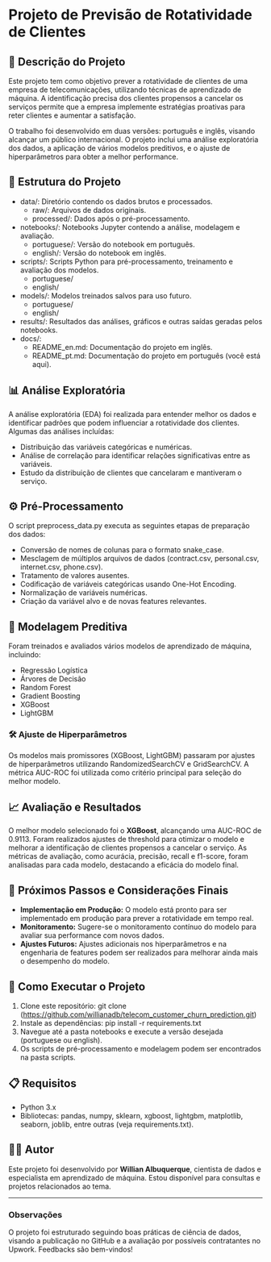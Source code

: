 # Projeto de Previsão de Rotatividade de Clientes

## 📄 Descrição do Projeto
Este projeto tem como objetivo prever a rotatividade de clientes de uma empresa de telecomunicações, utilizando técnicas de aprendizado de máquina. A identificação precisa dos clientes propensos a cancelar os serviços permite que a empresa implemente estratégias proativas para reter clientes e aumentar a satisfação.

O trabalho foi desenvolvido em duas versões: português e inglês, visando alcançar um público internacional. O projeto inclui uma análise exploratória dos dados, a aplicação de vários modelos preditivos, e o ajuste de hiperparâmetros para obter a melhor performance.

## 📂 Estrutura do Projeto
- data/: Diretório contendo os dados brutos e processados.
  - raw/: Arquivos de dados originais.
  - processed/: Dados após o pré-processamento.
- notebooks/: Notebooks Jupyter contendo a análise, modelagem e avaliação.
  - portuguese/: Versão do notebook em português.
  - english/: Versão do notebook em inglês.
- scripts/: Scripts Python para pré-processamento, treinamento e avaliação dos modelos.
  - portuguese/
  - english/
- models/: Modelos treinados salvos para uso futuro.
  - portuguese/
  - english/
- results/: Resultados das análises, gráficos e outras saídas geradas pelos notebooks.
- docs/:
  - README_en.md: Documentação do projeto em inglês.
  - README_pt.md: Documentação do projeto em português (você está aqui).
  
## 📊 Análise Exploratória
A análise exploratória (EDA) foi realizada para entender melhor os dados e identificar padrões que podem influenciar a rotatividade dos clientes. Algumas das análises incluídas:
- Distribuição das variáveis categóricas e numéricas.
- Análise de correlação para identificar relações significativas entre as variáveis.
- Estudo da distribuição de clientes que cancelaram e mantiveram o serviço.

## ⚙️ Pré-Processamento
O script preprocess_data.py executa as seguintes etapas de preparação dos dados:
- Conversão de nomes de colunas para o formato snake_case.
- Mesclagem de múltiplos arquivos de dados (contract.csv, personal.csv, internet.csv, phone.csv).
- Tratamento de valores ausentes.
- Codificação de variáveis categóricas usando One-Hot Encoding.
- Normalização de variáveis numéricas.
- Criação da variável alvo e de novas features relevantes.

## 🧠 Modelagem Preditiva
Foram treinados e avaliados vários modelos de aprendizado de máquina, incluindo:
- Regressão Logística
- Árvores de Decisão
- Random Forest
- Gradient Boosting
- XGBoost
- LightGBM

### 🛠️ Ajuste de Hiperparâmetros
Os modelos mais promissores (XGBoost, LightGBM) passaram por ajustes de hiperparâmetros utilizando RandomizedSearchCV e GridSearchCV. A métrica AUC-ROC foi utilizada como critério principal para seleção do melhor modelo.

## 📈 Avaliação e Resultados
O melhor modelo selecionado foi o **XGBoost**, alcançando uma AUC-ROC de 0.9113. Foram realizados ajustes de threshold para otimizar o modelo e melhorar a identificação de clientes propensos a cancelar o serviço. As métricas de avaliação, como acurácia, precisão, recall e f1-score, foram analisadas para cada modelo, destacando a eficácia do modelo final.

## 🚀 Próximos Passos e Considerações Finais
- **Implementação em Produção:** O modelo está pronto para ser implementado em produção para prever a rotatividade em tempo real.
- **Monitoramento:** Sugere-se o monitoramento contínuo do modelo para avaliar sua performance com novos dados.
- **Ajustes Futuros:** Ajustes adicionais nos hiperparâmetros e na engenharia de features podem ser realizados para melhorar ainda mais o desempenho do modelo.

## 📂 Como Executar o Projeto
1. Clone este repositório: git clone (https://github.com/willianadb/telecom_customer_churn_prediction.git)
2. Instale as dependências: pip install -r requirements.txt
3. Navegue até a pasta notebooks e execute a versão desejada (portuguese ou english).
4. Os scripts de pré-processamento e modelagem podem ser encontrados na pasta scripts.

## 📋 Requisitos
- Python 3.x
- Bibliotecas: pandas, numpy, sklearn, xgboost, lightgbm, matplotlib, seaborn, joblib, entre outras (veja requirements.txt).

## 🧑‍💼 Autor
Este projeto foi desenvolvido por **Willian Albuquerque**, cientista de dados e especialista em aprendizado de máquina. Estou disponível para consultas e projetos relacionados ao tema.

---

### Observações
O projeto foi estruturado seguindo boas práticas de ciência de dados, visando a publicação no GitHub e a avaliação por possíveis contratantes no Upwork. Feedbacks são bem-vindos!
